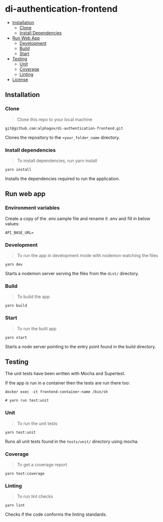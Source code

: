 # di-authentication-frontend

- [Installation](#installation)
    - [Clone](#clone)
    - [Install Dependencies](#install-dependencies)
- [Run Web App](#run-web-app)
    - [Development](#development)
    - [Build](#build)
    - [Start](#start)
- [Testing](#testing)
    - [Unit](#unit)
    - [Coverage](#coverage)
    - [Linting](#linting)
- [License](#license)

## Installation

### Clone

> Clone this repo to your local machine

```shell script
git@github.com:alphagov/di-authentication-frontend.git
```

Clones the repository to the `<your_folder_name` directory.

### Install dependencies

> To install dependencies, run yarn install

```shell script
yarn install
```

Installs the dependencies required to run the application.

## Run web app

### Environment variables

Create a copy of the .env.sample file and rename it .env and fill in below values:

```
API_BASE_URL=
```

### Development

> To run the app in development mode with nodemon watching the files

```shell script
yarn dev
```

Starts a nodemon server serving the files from the `dist/`
directory.

### Build

> To build the app

```shell script
yarn build
```

### Start

> To run the built app

```shell script
yarn start
```

Starts a node server pointing to the entry point found in
the build directory.

## Testing

The unit tests have been written with Mocha and Supertest.

If the app is run in a container then the tests are run there too:

```shell script
docker exec -it frontend-container-name /bin/sh

# yarn run test:unit
```

### Unit

> To run the unit tests

```shell script
yarn test:unit
```

Runs all unit tests found in the `tests/unit/` directory
using mocha.

### Coverage

> To get a coverage report

```shell script
yarn test:coverage
```

### Linting

> To run lint checks

```shell script
yarn lint
```

Checks if the code conforms the linting standards.
